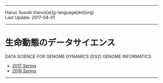 ----------

Haruo Suzuki (haruo[at]g-language[dot]org)  
Last Update: 2017-04-01

----------

# 生命動態のデータサイエンス
DATA SCIENCE FOR GENOME DYNAMICS [DS2]
GENOME INFORMATICS

- [2017 Spring](https://github.com/haruosuz/DS4GD/tree/master/2017)
- [2016 Spring](https://github.com/haruosuz/DS4GD/tree/master/2016)

----------

